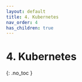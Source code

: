 ```yaml
---
layout: default
title: 4. Kubernetes
nav_order: 4
has_children: true
---
```


# 4. Kubernetes

{: .no_toc }
